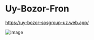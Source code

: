# Uy-Bozor-Fron

https://uy-bozor-sosgroup-uz.web.app/

![image](https://user-images.githubusercontent.com/91363364/224612857-07f5ccfd-e09b-4592-b180-c73109d43426.png)
